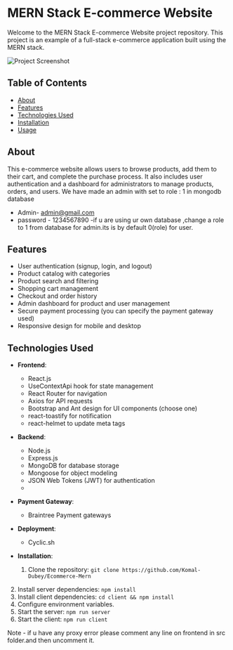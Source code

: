 # MERN Stack E-commerce Website

Welcome to the MERN Stack E-commerce Website project repository. This project is an example of a full-stack e-commerce application built using the MERN stack.

![Project Screenshot](screenshot.png)

## Table of Contents

- [About](#about)
- [Features](#features)
- [Technologies Used](#technologies-used)
- [Installation](#installation)
- [Usage](#usage)



## About

This e-commerce website allows users to browse products, add them to their cart, and complete the purchase process. It also includes user authentication and a dashboard for administrators to manage products, orders, and users.
We have made an admin with set to role : 1 in mongodb database   
- Admin- admin@gmail.com
- password - 1234567890
-if u are using ur own database ,change a role to 1 from database for admin.its is by default 0(role) for user.
## Features

- User authentication (signup, login, and logout)
- Product catalog with categories
- Product search and filtering
- Shopping cart management
- Checkout and order history
- Admin dashboard for product and user management
- Secure payment processing (you can specify the payment gateway used)
- Responsive design for mobile and desktop

## Technologies Used

- **Frontend**:

  - React.js
  - UseContextApi hook for state management
  - React Router for navigation
  - Axios for API requests
  - Bootstrap and Ant design for UI components (choose one)
  - react-toastify for notification
  - react-helmet to update meta tags

- **Backend**:

  - Node.js
  - Express.js
  - MongoDB for database storage
  - Mongoose for object modeling
  - JSON Web Tokens (JWT) for authentication
  -

- **Payment Gateway**:

  - Braintree Payment gateways

- **Deployment**:
  - Cyclic.sh

- **Installation**:
  1. Clone the repository: `git clone https://github.com/Komal-Dubey/Ecommerce-Mern`
2. Install server dependencies: `npm install`
3. Install client dependencies: `cd client && npm install`
4. Configure environment variables.
5. Start the server: `npm run server`
6. Start the client: `npm run client`


  Note - if u have any proxy error please comment any line on frontend in src folder.and then uncomment it.
